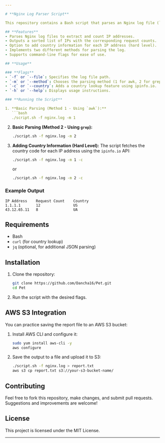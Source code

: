 ```yaml
---

# **Nginx Log Parser Script**

This repository contains a Bash script that parses an Nginx log file (`nginx.log`) and generates a report of IP addresses, the number of requests from each IP, and optionally, the country associated with each IP address.

## **Features**
- Parses Nginx log files to extract and count IP addresses.
- Outputs a sorted list of IPs with the corresponding request counts.
- Option to add country information for each IP address (hard level).
- Implements two different methods for parsing the log.
- Supports command-line flags for ease of use.

## **Usage**

### **Flags**
- `-f` or `--file`: Specifies the log file path.
- `-m` or `--method`: Chooses the parsing method (1 for awk, 2 for grep + cut).
- `-c` or `--country`: Adds a country lookup feature using ipinfo.io.
- `-h` or `--help`: Displays usage instructions.

### **Running the Script**

1. **Basic Parsing (Method 1 - Using `awk`):**
   ```bash
   ./script.sh -f nginx.log -m 1
   ```

2. **Basic Parsing (Method 2 - Using `grep`):**
    ```bash
   ./script.sh -f nginx.log -m 2
   ```

3. **Adding Country Information (Hard Level):**
   The script fetches the country code for each IP address using the `ipinfo.io` API:
   ```bash
   ./script.sh -f nginx.log -m 1 -c
   ```
   or
   ```bash
   ./script.sh -f nginx.log -m 2 -c
   ```

### **Example Output**
```
IP Address    Request Count    Country
1.1.1.1       12               US
43.12.65.11   8                UA
```

## **Requirements**
- Bash
- `curl` (for country lookup)
- `jq` (optional, for additional JSON parsing)
  
## **Installation**

1. Clone the repository:
   ```bash
   git clone https://github.com/Dancha16/Pet.git
   cd Pet
   ```

2. Run the script with the desired flags.

## **AWS S3 Integration**
You can practice saving the report file to an AWS S3 bucket:
1. Install AWS CLI and configure it:
   ```bash
   sudo yum install aws-cli -y
   aws configure
   ```
2. Save the output to a file and upload it to S3:
   ```bash
   ./script.sh -f nginx.log > report.txt
   aws s3 cp report.txt s3://your-s3-bucket-name/
   ```

## **Contributing**
Feel free to fork this repository, make changes, and submit pull requests. Suggestions and improvements are welcome!

## **License**
This project is licensed under the MIT License.

---
```

